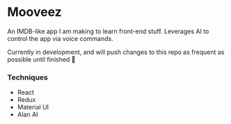 # Mooveez

An IMDB-like app I am making to learn front-end stuff. Leverages AI to control the app via voice commands.

Currently in development, and will push changes to this repo as frequent as possible until finished 🥂

### Techniques

- React
- Redux
- Material UI
- Alan AI
